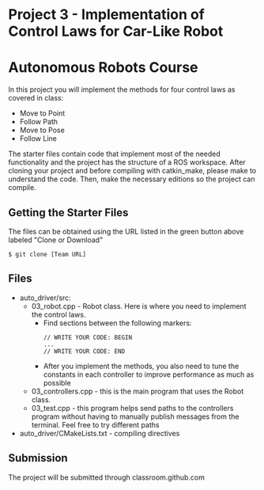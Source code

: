 # Project 3 - Implementation of Control Laws for Car-Like Robot
# Autonomous Robots Course

In this project you will implement the methods for four control laws as covered in class:
* Move to Point
* Follow Path
* Move to Pose
* Follow Line


The starter files contain code that implement most of the needed functionality and the project has the structure of a ROS workspace. After cloning your project and before compiling with catkin_make, please make to understand the code. Then, make the necessary editions so the project can compile.

## Getting the Starter Files
The files can be obtained using the URL listed in the green button above labeled "Clone or Download"

```$ git clone [Team URL]```

## Files
* auto_driver/src:
  * 03_robot.cpp - Robot class. Here is where you need to implement the control laws. 
    * Find sections between the following markers:
      ```
      // WRITE YOUR CODE: BEGIN
      ...
      // WRITE YOUR CODE: END
      ```
    * After you implement the methods, you also need to tune the constants in each controller to improve performance as much as possible
  * 03_controllers.cpp - this is the main program that uses the Robot class. 
  * 03_test.cpp - this program helps send paths to the controllers program without having to manually publish messages from the terminal. Feel free to try different paths
* auto_driver/CMakeLists.txt - compiling directives

## Submission
The project will be submitted through classroom.github.com

